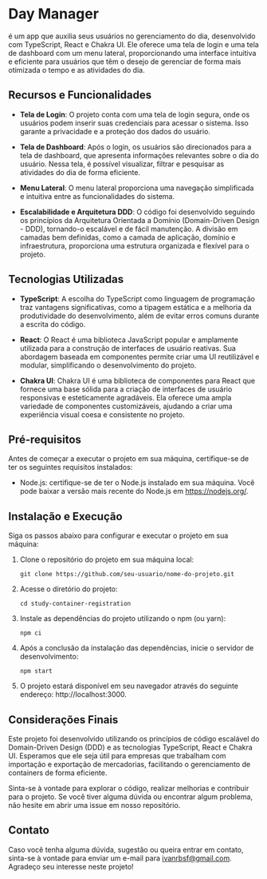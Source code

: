 # Day Manager

é um app que auxilia seus usuários no gerenciamento do dia, desenvolvido com TypeScript, React e Chakra UI. Ele oferece uma tela de login e uma tela de dashboard com um menu lateral, proporcionando uma interface intuitiva e eficiente para usuários que têm o desejo de gerenciar de forma mais otimizada o tempo e as atividades do dia.

## Recursos e Funcionalidades

- **Tela de Login**: O projeto conta com uma tela de login segura, onde os usuários podem inserir suas credenciais para acessar o sistema. Isso garante a privacidade e a proteção dos dados do usuário.

- **Tela de Dashboard**: Após o login, os usuários são direcionados para a tela de dashboard, que apresenta informações relevantes sobre o dia do usuário. Nessa tela, é possível visualizar, filtrar e pesquisar as atividades do dia de forma eficiente.

- **Menu Lateral**: O menu lateral proporciona uma navegação simplificada e intuitiva entre as funcionalidades do sistema.

- **Escalabilidade e Arquitetura DDD**: O código foi desenvolvido seguindo os princípios da Arquitetura Orientada a Domínio (Domain-Driven Design - DDD), tornando-o escalável e de fácil manutenção. A divisão em camadas bem definidas, como a camada de aplicação, domínio e infraestrutura, proporciona uma estrutura organizada e flexível para o projeto.

## Tecnologias Utilizadas

- **TypeScript**: A escolha do TypeScript como linguagem de programação traz vantagens significativas, como a tipagem estática e a melhoria da produtividade do desenvolvimento, além de evitar erros comuns durante a escrita do código.

- **React**: O React é uma biblioteca JavaScript popular e amplamente utilizada para a construção de interfaces de usuário reativas. Sua abordagem baseada em componentes permite criar uma UI reutilizável e modular, simplificando o desenvolvimento do projeto.

- **Chakra UI**: Chakra UI é uma biblioteca de componentes para React que fornece uma base sólida para a criação de interfaces de usuário responsivas e esteticamente agradáveis. Ela oferece uma ampla variedade de componentes customizáveis, ajudando a criar uma experiência visual coesa e consistente no projeto.

## Pré-requisitos

Antes de começar a executar o projeto em sua máquina, certifique-se de ter os seguintes requisitos instalados:

- Node.js: certifique-se de ter o Node.js instalado em sua máquina. Você pode baixar a versão mais recente do Node.js em https://nodejs.org/.

## Instalação e Execução

Siga os passos abaixo para configurar e executar o projeto em sua máquina:

1. Clone o repositório do projeto em sua máquina local:

   ```
   git clone https://github.com/seu-usuario/nome-do-projeto.git
   ```

2. Acesse o diretório do projeto:

   ```
   cd study-container-registration
   ```

3. Instale as dependências do projeto utilizando o npm (ou yarn):

   ```
   npm ci
   ```

4. Após a conclusão da instalação das dependências, inicie o servidor de desenvolvimento:

   ```
   npm start
   ```

5. O projeto estará disponível em seu navegador através do seguinte endereço: http://localhost:3000.

## Considerações Finais

Este projeto foi desenvolvido utilizando os princípios de código escalável do Domain-Driven Design (DDD) e as tecnologias TypeScript, React e Chakra UI. Esperamos que ele seja útil para empresas que trabalham com importação e exportação de mercadorias, facilitando o gerenciamento de containers de forma eficiente.

Sinta-se à vontade para explorar o código, realizar melhorias e contribuir para o projeto. Se você tiver alguma dúvida ou encontrar algum problema, não hesite em abrir uma issue em nosso repositório.

## Contato

Caso você tenha alguma dúvida, sugestão ou queira entrar em contato, sinta-se à vontade para enviar um e-mail para [ivanrbsf@gmail.com](mailto:ivanrbsf@gmail.com). Agradeço seu interesse neste projeto!
